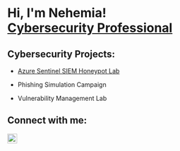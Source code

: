 <h1>Hi, I'm Nehemia! <br/><a <a href="https://www.linkedin.com/in/nehemia-araia/">Cybersecurity Professional</a>

<h2>Cybersecurity Projects:</h2>

- [Azure Sentinel SIEM Honeypot Lab](https://github.com/NehemiaAraia/Azure-Sentinel-SIEM-Honeypot-Lab/blob/main/README.md)

- Phishing Simulation Campaign

- Vulnerability Management Lab

<h2> Connect with me:</h2>

[<img align="left" alt="Nehemiaaraia | LinkedIn" width="22px" src="https://cdn.jsdelivr.net/npm/simple-icons@v3/icons/linkedin.svg" />][linkedin]

[linkedin]: https://linkedin.com/in/nehemia-araia
